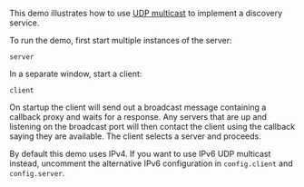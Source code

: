 This demo illustrates how to use [UDP multicast][1] to implement a
discovery service.

To run the demo, first start multiple instances of the server:

```
server
```

In a separate window, start a client:

```
client
```

On startup the client will send out a broadcast message containing a
callback proxy and waits for a response. Any servers that are up and
listening on the broadcast port will then contact the client using the
callback saying they are available. The client selects a server and
proceeds.

By default this demo uses IPv4. If you want to use IPv6 UDP multicast
instead, uncomment the alternative IPv6 configuration in `config.client`
and `config.server`.

[1]: https://doc.zeroc.com/display/Ice37/Datagram+Invocations
